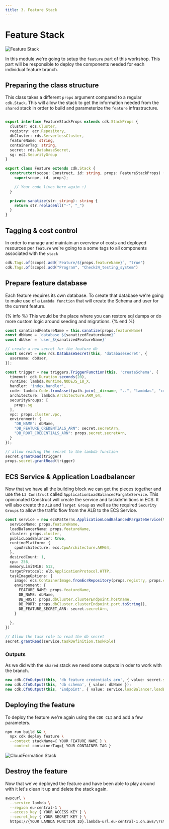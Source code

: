 ```yaml
---
title: 3. Feature Stack
---
```


Feature Stack
=============

![Feature Stack](/assets/feature.png)

In this module we're going to setup the `feature` part of this workshop. This part will be responsible to deploy the components needed for each individual feature branch.

## Preparing the class structure

This class takes a different `props` argument compared to a regular `cdk.Stack`. This will allow the stack to get the information needed from the `shared` stack in order to build and parameterize the `feature` infrastructure.

```ts

export interface FeatureStackProps extends cdk.StackProps {
  cluster: ecs.Cluster,
  registry: ecr.Repository,
  dbCluster: rds.ServerlessCluster,
  featureName: string,
  containerTag: string,
  secret: rds.DatabaseSecret,
  sg: ec2.SecurityGroup
}

export class Feature extends cdk.Stack {
  constructor(scope: Construct, id: string, props: FeatureStackProps) {
    super(scope, id, props);

    // Your code lives here again :)
  }

  private sanatize(str: string): string {
    return str.replaceAll("-", "_")
  }
}

```

## Tagging & cost control

In order to manage and maintain an overview of costs and deployed resources per `feature` we're going to a some tags to all components associated with the `stack`

```ts
cdk.Tags.of(scope).add(`Feature/${props.featureName}`, "true")
cdk.Tags.of(scope).add("Program", "Check24_testing_system")
```

## Prepare feature database

Each feature requires its own database. To create that database we're going to make use of a `Lambda function` that will create the Schema and user for the current feature.

{% info %}
This would be the place where you can restore sql dumps or do more custom logic around seeding and migrations.
{% end %}

```ts
const sanatizedFeatureName = this.sanatize(props.featureName)
const dbName = `database_${sanatizedFeatureName}`
const dbUser = `user_${sanatizedFeatureName}`

// create a new secret for the feature db
const secret = new rds.DatabaseSecret(this, 'databasesecret', {
  username: dbUser,
});

const trigger = new triggers.TriggerFunction(this, 'createSchema', {
  timeout: cdk.Duration.seconds(20),
  runtime: lambda.Runtime.NODEJS_18_X,
  handler: 'index.handler',
  code: lambda.Code.fromAsset(path.join(__dirname, "..", "lambdas", "create_schema")),
  architecture: lambda.Architecture.ARM_64,
  securityGroups: [
    props.sg
  ],
  vpc: props.cluster.vpc,
  environment: {
    "DB_NAME": dbName,
    "DB_FEATURE_CREDENTIALS_ARN": secret.secretArn,
    "DB_ROOT_CREDENTIALS_ARN": props.secret.secretArn,
  }
});

// allow reading the secret to the lambda function
secret.grantRead(trigger)
props.secret.grantRead(trigger)
```

## ECS Service & Application Loadbalancer

Now that we have all the building block we can get the pieces together and use the `L3 Construct` called `ApplicationLoadBalancedFargateService`. This opinionated Construct will create the service and taskdefinitions in ECS. It will also create the `ALB` and `Target Group` as well as the required `Security Groups` to allow the traffic flow from the ALB to the ECS Service. 

```ts
const service = new ecsPatterns.ApplicationLoadBalancedFargateService(this, "fargate-service", {
  serviceName: props.featureName,
  loadBalancerName: props.featureName,
  cluster: props.cluster,
  publicLoadBalancer: true,
  runtimePlatform: {
    cpuArchitecture: ecs.CpuArchitecture.ARM64,
  },
  desiredCount: 1,
  cpu: 256,
  memoryLimitMiB: 512,
  targetProtocol: elb.ApplicationProtocol.HTTP,
  taskImageOptions: {
    image: ecs.ContainerImage.fromEcrRepository(props.registry, props.containerTag),
    environment: {
      FEATURE_NAME: props.featureName,
      DB_NAME: dbName,
      DB_HOST: props.dbCluster.clusterEndpoint.hostname,
      DB_PORT: props.dbCluster.clusterEndpoint.port.toString(),
      DB_FEATURE_SECRET_ARN: secret.secretArn,
    }
    
  },
})

// Allow the task role to read the db secret
secret.grantRead(service.taskDefinition.taskRole)
```

### Outputs

As we did with the `shared` stack we need some outputs in oder to work with the branch.

```ts
new cdk.CfnOutput(this, 'db feature credentials arn', { value: secret.secretArn });
new cdk.CfnOutput(this, 'db schema', { value: dbName });
new cdk.CfnOutput(this, 'Endpoint', { value: service.loadBalancer.loadBalancerDnsName });
```

## Deploying the feature

To deploy the feature we're again using the `CDK CLI` and add a few parameters.

```sh
npm run build && \
  npx cdk deploy feature \
  --context stackName={ YOUR FEATURE NAME } \
  --context containerTag={ YOUR CONTAINER TAG }
```

![CloudFormation Stack](/assets/cloudformation_stack.png)

## Destroy the feature

Now that we've deployed the feature and have been able to play around with it let's clean it up and delete the stack again.

```sh
awscurl \
  --service lambda \
  --region eu-central-1 \
  --access_key { YOUR ACCESS KEY } \
  --secret_key { YOUR SECRET KEY } \
  https://{YOUR LAMBDA FUNCTION ID}.lambda-url.eu-central-1.on.aws/\?stackName\={ YOUR FEATURE NAME }
```